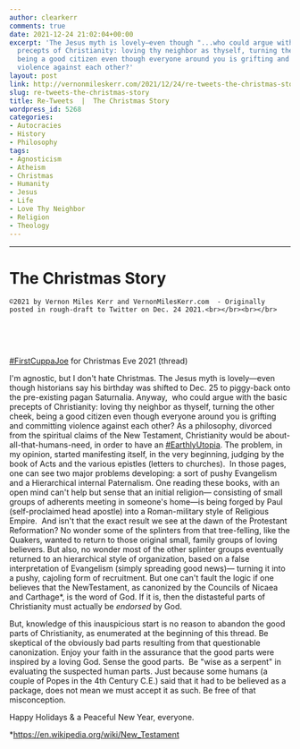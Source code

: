 ```yaml
---
author: clearkerr
comments: true
date: 2021-12-24 21:02:04+00:00
excerpt: 'The Jesus myth is lovely—even though "...who could argue with the basic
  precepts of Christianity: loving thy neighbor as thyself, turning the other cheek,
  being a good citizen even though everyone around you is grifting and committing
  violence against each other?'
layout: post
link: http://vernonmileskerr.com/2021/12/24/re-tweets-the-christmas-story/
slug: re-tweets-the-christmas-story
title: Re-Tweets  |  The Christmas Story
wordpress_id: 5268
categories:
- Autocracies
- History
- Philosophy
tags:
- Agnosticism
- Atheism
- Christmas
- Humanity
- Jesus
- Life
- Love Thy Neighbor
- Religion
- Theology
---
```


* * *




# The Christmas Story



    
    ©2021 by Vernon Miles Kerr and VernonMilesKerr.com  - Originally posted in rough-draft to Twitter on Dec. 24 2021.<br></br><br></br>




 




 






[#FirstCuppaJoe](https://twitter.com/hashtag/FirstCuppaJoe?src=hashtag_click) for Christmas Eve 2021 (thread)







I'm agnostic, but I don't hate Christmas. The Jesus myth is lovely—even though historians say his birthday was shifted to Dec. 25 to piggy-back onto the pre-existing pagan Saturnalia. Anyway,  who could argue with the basic precepts of Christianity: loving thy neighbor as thyself, turning the other cheek, being a good citizen even though everyone around you is grifting and committing violence against each other?  As a philosophy, divorced from the spiritual claims of the New Testament, Christianity would be about-all-that-humans-need, in order to have an [#EarthlyUtopia](https://twitter.com/hashtag/EarthlyUtopia?src=hashtag_click). The problem, in my opinion, started manifesting itself, in the very beginning, judging by the book of Acts and the various epistles (letters to churches).  In those pages, one can see two major problems developing: a sort of pushy Evangelism and a Hierarchical internal Paternalism. One reading these books, with an open mind can't help but sense that an initial religion— consisting of small groups of adherents meeting in someone's home—is being forged by Paul (self-proclaimed head apostle) into a Roman-military style of Religious Empire.  And isn't that the exact result we see at the dawn of the Protestant Reformation?  No wonder some of the splinters from that tree-felling, like the Quakers, wanted to return to those original small, family groups of loving believers. But also, no wonder most of the other splinter groups eventually returned to an hierarchical style of organization, based on a false interpretation of Evangelism (simply spreading good news)— turning it into a pushy, cajoling form of recruitment. But one can't fault the logic if one believes that the NewTestament, as canonized by the Councils of Nicaea and Carthage*, is the word of God.  If it is, then the distasteful parts of Christianity must actually be _endorsed_ by God. 







But, knowledge of this inauspicious start is no reason to abandon the good parts of Christianity, as enumerated at the beginning of this thread. Be skeptical of the obviously bad parts resulting from that questionable canonization. Enjoy your faith in the assurance that the good parts were inspired by a loving God. Sense the good parts.  Be "wise as a serpent" in evaluating the suspected human parts. Just because some humans (a couple of Popes in the 4th Century C.E.) said that it had to be believed as a package, does not mean we must accept it as such.  Be free of that misconception. 







Happy Holidays & a Peaceful New Year, everyone.







*https://en.wikipedia.org/wiki/New_Testament



